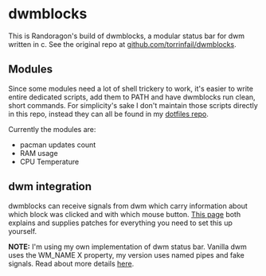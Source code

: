 # dwmblocks

This is Randoragon's build of dwmblocks, a modular status bar for dwm written in c.
See the original repo at [github.com/torrinfail/dwmblocks](https://github.com/torrinfail/dwmblocks).

## Modules

Since some modules need a lot of shell trickery to work, it's easier to write entire dedicated scripts,
add them to PATH and have dwmblocks run clean, short commands. For simplicity's sake I don't maintain
those scripts directly in this repo, instead they can all be found in my [dotfiles repo](https://github.com/randoragon/dotfiles).

Currently the modules are:

- pacman updates count
- RAM usage
- CPU Temperature

## dwm integration

dwmblocks can receive signals from dwm which carry information about which block was clicked
and with which mouse button. [This page](https://dwm.suckless.org/patches/statuscmd/) both
explains and supplies patches for everything you need to set this up yourself.

**NOTE:** I'm using my own implementation of dwm status bar. Vanilla dwm uses the WM\_NAME X property,
my version uses named pipes and fake signals. Read about more details [here](https://github.com/Randoragon/dwm#status-bar-rewrite).
